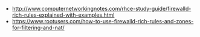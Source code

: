 * http://www.computernetworkingnotes.com/rhce-study-guide/firewalld-rich-rules-explained-with-examples.html
* https://www.rootusers.com/how-to-use-firewalld-rich-rules-and-zones-for-filtering-and-nat/
